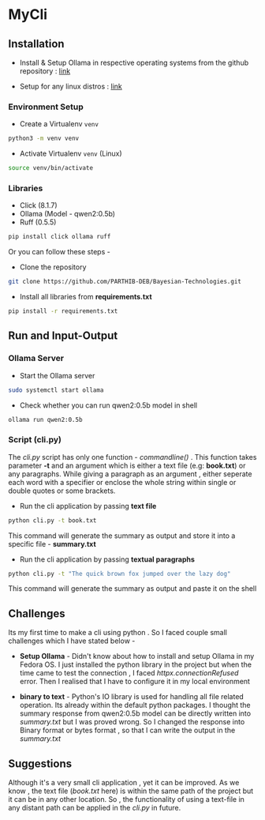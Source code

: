 # MyCli

## Installation

- Install & Setup Ollama in respective operating systems from the github repository : [link](https://github.com/ollama/ollama)

- Setup for any linux distros : [link](https://github.com/ollama/ollama/blob/main/docs/linux.md)

### Environment Setup
- Create a Virtualenv ```venv```
```bash
python3 -m venv venv
```
- Activate Virtualenv ```venv``` (Linux)
```bash
source venv/bin/activate
```

### Libraries
- Click (8.1.7)
- Ollama (Model - qwen2:0.5b)
- Ruff (0.5.5)

```bash
pip install click ollama ruff
```
Or you can follow these steps -

- Clone the repository

```bash
git clone https://github.com/PARTHIB-DEB/Bayesian-Technologies.git
```

- Install all libraries from **requirements.txt**

```bash
pip install -r requirements.txt
```

## Run and Input-Output

### Ollama Server
- Start the Ollama server
```bash
sudo systemctl start ollama
```
- Check whether you can run qwen2:0.5b model in shell
```bash
ollama run qwen2:0.5b
```

### Script (cli.py)

The *cli.py* script has only one function - *commandline()* . This function takes parameter **-t** and an argument which is either a text file (e.g: **book.txt**) or any paragraphs. While giving a paragraph as an argument , either seperate each word with a specifier or enclose the whole string within single or double quotes or some brackets.

- Run the cli application by passing **text file**
```bash
python cli.py -t book.txt
```
This command will generate the summary as output and store it into a specific file - **summary.txt**


- Run the cli application by passing **textual paragraphs**
```bash
python cli.py -t "The quick brown fox jumped over the lazy dog"
```

This command will generate the summary as output and paste it on the shell


## Challenges
Its my first time to make a cli using python . So I faced couple small challenges which I have stated below - 
- **Setup Ollama** - Didn't know about how to install and setup Ollama in my Fedora OS. I just installed the python library in the project but when the time came to test the connection , I faced *httpx.connectionRefused* error. Then I realised that I have to configure it in my local environment

- **binary to text** - Python's IO library is used for handling all file related operation. Its already within the default python packages. I thought the summary response from qwen2:0.5b model can be directly written into *summary.txt* but I was proved wrong. So I changed the response into Binary format or bytes format , so that I can write the output in the *summary.txt*

## Suggestions
Although it's a very small cli application , yet it can be improved. As we know , the text file (*book.txt* here) is within the same path of the project but it can be in any other location. So , the functionality of using a text-file in any distant path can be applied in the *cli.py* in future.
